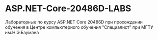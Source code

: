 # ASP.NET-Core-20486D-LABS
Лабораторные по курсу ASP.NET Core 20486D при прохождении обучения в Центре компьютерного обучения "Специалист" при МГТУ им.Н.Э.Баумана

